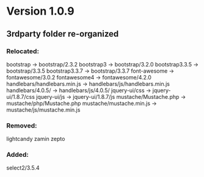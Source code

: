 # Version 1.0.9

## 3rdparty folder re-organized

### Relocated:

bootstrap -> bootstrap/2.3.2
bootstrap3 -> bootstrap/3.2.0
bootstrap3.3.5 -> bootstrap/3.3.5
bootstrap3.3.7 -> bootstrap/3.3.7
font-awesome -> fontawesome/3.0.2
fontawesome4 -> fontawesome/4.2.0
handlebars/handlebars.min.js -> handlebars/js/handlebars.min.js
handlebars/4.0.5/ -> handlebars/js/4.0.5/
jquery-ui/css -> jquery-ui/1.8.7/css
jquery-ui/js -> jquery-ui/1.8.7/js
mustache/Mustache.php -> mustache/php/Mustache.php
mustache/mustache.min.js -> mustache/js/mustache.min.js

### Removed:

lightcandy
zamin
zepto

### Added:

select2/3.5.4

